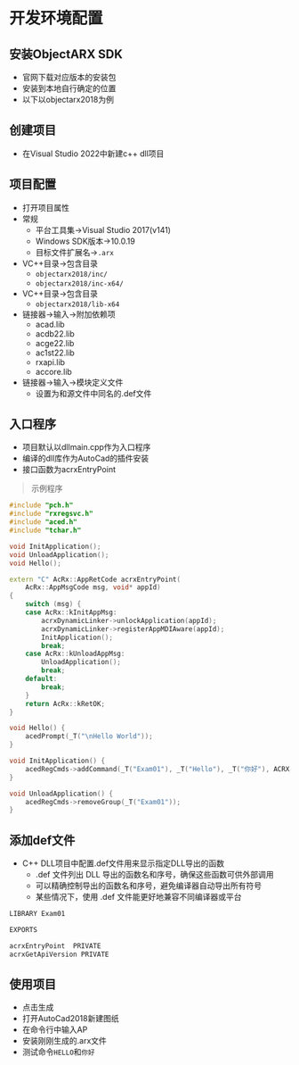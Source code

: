 # 开发环境配置

## 安装ObjectARX SDK

- 官网下载对应版本的安装包
- 安装到本地自行确定的位置
- 以下以objectarx2018为例

## 创建项目

- 在Visual Studio 2022中新建c++ dll项目

## 项目配置
- 打开项目属性
- 常规
  - 平台工具集->Visual Studio 2017(v141)
  - Windows SDK版本->10.0.19
  - 目标文件扩展名->`.arx`
- VC++目录->包含目录
  - `objectarx2018/inc/`
  - `objectarx2018/inc-x64/`
- VC++目录->包含目录
  - `objectarx2018/lib-x64`
- 链接器->输入->附加依赖项
  - acad.lib
  - acdb22.lib
  - acge22.lib
  - ac1st22.lib
  - rxapi.lib
  - accore.lib
- 链接器->输入->模块定义文件
  - 设置为和源文件中同名的.def文件

## 入口程序

- 项目默认以dllmain.cpp作为入口程序
- 编译的dll库作为AutoCad的插件安装
- 接口函数为acrxEntryPoint

> 示例程序

```cpp
#include "pch.h"
#include "rxregsvc.h"
#include "aced.h"
#include "tchar.h"

void InitApplication();
void UnloadApplication();
void Hello();

extern "C" AcRx::AppRetCode acrxEntryPoint(
    AcRx::AppMsgCode msg, void* appId)
{
    switch (msg) {
    case AcRx::kInitAppMsg:
        acrxDynamicLinker->unlockApplication(appId);
        acrxDynamicLinker->registerAppMDIAware(appId);
        InitApplication();
        break;
    case AcRx::kUnloadAppMsg:
        UnloadApplication();
        break;
    default:
        break;
    }
    return AcRx::kRetOK;
}

void Hello() {
    acedPrompt(_T("\nHello World"));
}

void InitApplication() {
    acedRegCmds->addCommand(_T("Exam01"), _T("Hello"), _T("你好"), ACRX_CMD_MODAL, Hello);
}

void UnloadApplication() {
    acedRegCmds->removeGroup(_T("Exam01"));
} 
```

## 添加def文件

- C++ DLL项目中配置.def文件用来显示指定DLL导出的函数
  - .def 文件列出 DLL 导出的函数名和序号，确保这些函数可供外部调用
  - 可以精确控制导出的函数名和序号，避免编译器自动导出所有符号
  - 某些情况下，使用 .def 文件能更好地兼容不同编译器或平台
  
```def
LIBRARY Exam01

EXPORTS

acrxEntryPoint	PRIVATE
acrxGetApiVersion PRIVATE
```

## 使用项目

- 点击生成
- 打开AutoCad2018新建图纸
- 在命令行中输入AP
- 安装刚刚生成的.arx文件
- 测试命令`HELLO`和`你好`
